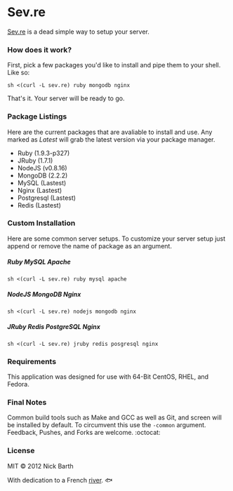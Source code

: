 # Sev.re

[Sev.re](http://info.sev.re/) is a dead simple way to setup your server.

### How does it work?

First, pick a few packages you'd like to install and pipe them to 
your shell. Like so:

```terminal
sh <(curl -L sev.re) ruby mongodb nginx
```

That's it. Your server will be ready to go.

### Package Listings

Here are the current packages that are avaliable to install and use.
Any marked as *Latest* will grab the latest version via your package manager.

- Ruby (1.9.3-p327)
- JRuby (1.7.1)
- NodeJS (v0.8.16)
- MongoDB (2.2.2)
- MySQL (Lastest)
- Nginx (Lastest)
- Postgresql (Lastest)
- Redis (Lastest)

### Custom Installation

Here are some common server setups. To customize your server setup just
append or remove the name of package as an argument.

##### Ruby MySQL Apache

```terminal
sh <(curl -L sev.re) ruby mysql apache
```

##### NodeJS MongoDB Nginx

```terminal
sh <(curl -L sev.re) nodejs mongodb nginx
```

##### JRuby Redis PostgreSQL Nginx

```terminal
sh <(curl -L sev.re) jruby redis posgresql nginx
```

### Requirements

This application was designed for use with 64-Bit CentOS, RHEL, and Fedora.

### Final Notes

Common build tools such as Make and GCC as well as Git, and screen will be installed by default.
To circumvent this use the `-common` argument. Feedback, Pushes, and Forks are welcome. :octocat:

### License
MIT &copy; 2012 Nick Barth

With dedication to a French [river](http://en.wikipedia.org/wiki/Sèvre_Nantaise). :fish:
